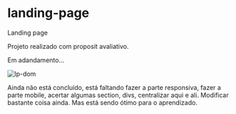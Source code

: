 # landing-page

Landing page

Projeto realizado com proposit avaliativo.

Em adandamento...

![lp-dom](https://user-images.githubusercontent.com/27456580/102689176-e2485800-41da-11eb-8cf2-33325f7e2d14.png)


Ainda não está concluído, está faltando fazer a parte responsiva, fazer a parte mobile, acertar algumas section, divs, centralizar aqui e ali.
Modificar bastante coisa ainda. Mas está sendo ótimo para o aprendizado.
